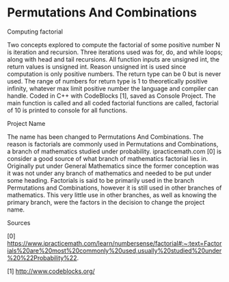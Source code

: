 # Permutations And Combinations

Computing factorial

Two concepts explored to compute the factorial of some positive number N is iteration and recursion. Three iterations used was for, do, and while loops; along with head and tail recursions. All function inputs are unsigned int, the return values is unsigned int. Reason unsigned int is used since computation is only positive numbers. The return type can be 0 but is never used. The range of numbers for return type is 1 to theoretically positive infinity, whatever max limit positive number the language and compiler can handle. Coded in C++ with CodeBlocks [1], saved as Console Project. The main function is called and all coded factorial functions are called, factorial of 10 is printed to console for all functions.

Project Name

The name has been changed to Permutations And Combinations. The reason is factorials are commonly used in Permutations and Combinations, a branch of mathematics studied under probability. ipracticemath.com [0] is consider a good source of what branch of mathematics factorial lies in. Originally put under General Mathematics since the former conception was it was not under any branch of mathematics and needed to be put under some heading. Factorials is said to be primarily used in the branch Permutations and Combinations, however it is still used in other branches of mathematics. This very little use in other branches, as well as knowing the  primary branch, were the factors in the decision to change the project name.

Sources

[0] 
https://www.ipracticemath.com/learn/numbersense/factorial#:~:text=Factorials%20are%20most%20commonly%20used,usually%20studied%20under%20%22Probability%22.

[1] 
http://www.codeblocks.org/

